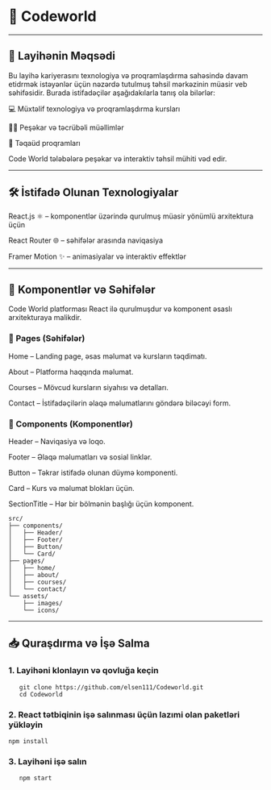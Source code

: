 # 🌟 Codeworld

---

## 🎯 Layihənin Məqsədi
Bu layihə kariyerasını texnologiya və proqramlaşdırma sahəsində davam etidrmək istəyənlər üçün nəzərdə tutulmuş təhsil mərkəzinin müasir veb səhifəsidir. Burada istifadəçilər aşağıdakılarla tanış ola bilərlər:

💻 Müxtəlif texnologiya və proqramlaşdırma kursları

👩‍🏫 Peşəkar və təcrübəli müəllimlər

🎁 Təqaüd proqramları

Code World tələbələrə peşəkar və interaktiv təhsil mühiti vəd edir.

---


## 🛠️ İstifadə Olunan Texnologiyalar

React.js ⚛️ – komponentlər üzərində qurulmuş müasir yönümlü arxitektura üçün

React Router 🌐 – səhifələr arasında naviqasiya

Framer Motion ✨ – animasiyalar və interaktiv effektlər

---

## 🧩 Komponentlər və Səhifələr

Code World platforması React ilə qurulmuşdur və komponent əsaslı arxitekturaya malikdir.

### 🔹 Pages (Səhifələr)

Home – Landing page, əsas məlumat və kursların təqdimatı.

About – Platforma haqqında məlumat.

Courses – Mövcud kursların siyahısı və detalları.

Contact – İstifadəçilərin əlaqə məlumatlarını göndərə biləcəyi form.


### 🔹 Components (Komponentlər)

Header – Naviqasiya və loqo.

Footer – Əlaqə məlumatları və sosial linklər.

Button – Təkrar istifadə olunan düymə komponenti.

Card – Kurs və məlumat blokları üçün.

SectionTitle – Hər bir bölmənin başlığı üçün komponent.

```
src/
├── components/
│   ├── Header/
│   ├── Footer/
│   ├── Button/
│   └── Card/
├── pages/
│   ├── home/
│   ├── about/
│   ├── courses/
│   └── contact/
└── assets/
    ├── images/
    └── icons/
```
---

## 📥 Quraşdırma və İşə Salma
### 1. Layihəni klonlayın və qovluğa keçin
```
   git clone https://github.com/elsen111/Codeworld.git
   cd Codeworld
```

### 2. React tətbiqinin işə salınması üçün lazımi olan paketləri yükləyin
```
npm install
```

### 3. Layihəni işə salın
```
   npm start
```
